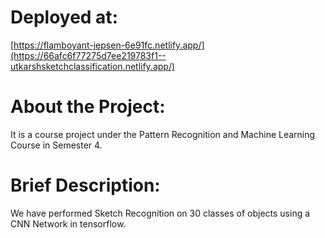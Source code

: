 # Deployed at:
[https://flamboyant-jepsen-6e91fc.netlify.app/](https://66afc6f77275d7ee219783f1--utkarshsketchclassification.netlify.app/)

# About the Project:
It is a course project under the Pattern Recognition and Machine Learning Course in Semester 4.

# Brief Description:
We have performed Sketch Recognition on 30 classes of objects using a CNN Network in tensorflow.
